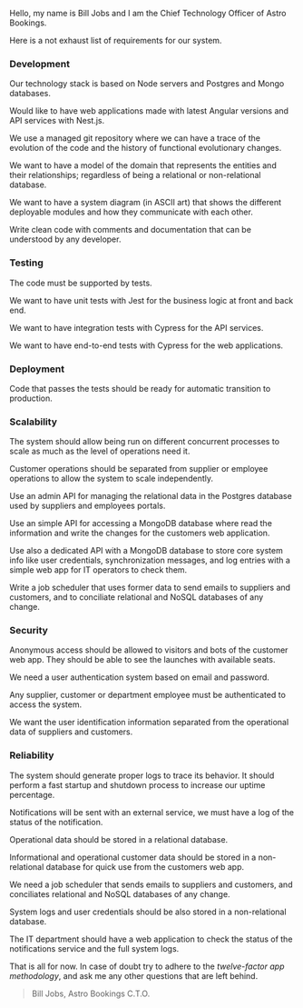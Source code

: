 Hello, my name is Bill Jobs and I am the Chief Technology Officer of Astro Bookings.

Here is a not exhaust list of requirements for our system.

### Development

Our technology stack is based on Node servers and Postgres and Mongo databases.

Would like to have web applications made with latest Angular versions and API services with Nest.js.

We use a managed git repository where we can have a trace of the evolution of the code and the history of functional evolutionary changes.

We want to have a model of the domain that represents the entities and their relationships; regardless of being a relational or non-relational database.

We want to have a system diagram (in ASCII art) that shows the different deployable modules and how they communicate with each other.

Write clean code with comments and documentation that can be understood by any developer.

### Testing

The code must be supported by tests.

We want to have unit tests with Jest for the business logic at front and back end.

We want to have integration tests with Cypress for the API services.

We want to have end-to-end tests with Cypress for the web applications.

### Deployment

Code that passes the tests should be ready for automatic transition to production.

### Scalability

The system should allow being run on different concurrent processes to scale as much as the level of operations need it.

Customer operations should be separated from supplier or employee operations to allow the system to scale independently.

Use an admin API for managing the relational data in the Postgres database used by suppliers and employees portals.

Use an simple API for accessing a MongoDB database where read the information and write the changes for the customers web application.

Use also a dedicated API with a MongoDB database to store core system info like user credentials, synchronization messages, and log entries with a simple web app for IT operators to check them.

Write a job scheduler that uses former data to send emails to suppliers and customers, and to conciliate relational and NoSQL databases of any change.

### Security

Anonymous access should be allowed to visitors and bots of the customer web app. They should be able to see the launches with available seats.

We need a user authentication system based on email and password.

Any supplier, customer or department employee must be authenticated to access the system.

We want the user identification information separated from the operational data of suppliers and customers.

### Reliability

The system should generate proper logs to trace its behavior. It should perform a fast startup and shutdown process to increase our uptime percentage.

Notifications will be sent with an external service, we must have a log of the status of the notification.

Operational data should be stored in a relational database.

Informational and operational customer data should be stored in a non-relational database for quick use from the customers web app.

We need a job scheduler that sends emails to suppliers and customers, and conciliates relational and NoSQL databases of any change.

System logs and user credentials should be also stored in a non-relational database.

The IT department should have a web application to check the status of the notifications service and the full system logs.

That is all for now. In case of doubt try to adhere to the _twelve-factor app methodology_, and ask me any other questions that are left behind.

> Bill Jobs, Astro Bookings C.T.O.
